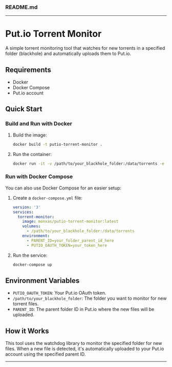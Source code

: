 ### README.md

---

# Put.io Torrent Monitor

A simple torrent monitoring tool that watches for new torrents in a specified folder (blackhole) and automatically uploads them to Put.io.

## Requirements

- Docker
- Docker Compose
- Put.io account

## Quick Start

### Build and Run with Docker

1. Build the image:
   ```bash
   docker build -t putio-torrent-monitor .
   ```
   
2. Run the container:
   ```bash
   docker run -it -v /path/to/your_blackhole_folder:/data/torrents -e PUTIO_OAUTH_TOKEN='your_token' -e PARENT_ID='your_parent_id' putio-torrent-monitor
   ```

### Run with Docker Compose

You can also use Docker Compose for an easier setup:

1. Create a `docker-compose.yml` file:
   ```yaml
   version: '3'
   services:
     torrent-monitor:
       image: monxas/putio-torrent-monitor:latest
       volumes:
         - /path/to/your_blackhole_folder:/data/torrents
       environment:
         - PARENT_ID=your_folder_parent_id_here
         - PUTIO_OAUTH_TOKEN=your_token_here


2. Run the service:
   ```bash
   docker-compose up
   ```

## Environment Variables

- `PUTIO_OAUTH_TOKEN`: Your Put.io OAuth token.
- `/path/to/your_blackhole_folder`: The folder you want to monitor for new torrent files.
- `PARENT_ID`: The parent folder ID in Put.io where the new files will be uploaded.

## How it Works

This tool uses the watchdog library to monitor the specified folder for new files. When a new file is detected, it's automatically uploaded to your Put.io account using the specified parent ID.

---

